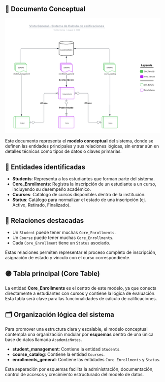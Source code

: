 ## 📄 Documento Conceptual

![Diagrama Conceptual](img/diagrama_conceptual_sistema_calculo.png)

Este documento representa el **modelo conceptual** del sistema, donde se definen las entidades principales y sus relaciones lógicas, sin entrar aún en detalles técnicos como tipos de datos o claves primarias.

## 🧩 Entidades identificadas

- **Students**: Representa a los estudiantes que forman parte del sistema.
- **Core_Enrollments**: Registra la inscripción de un estudiante a un curso, incluyendo su desempeño académico.
- **Courses**: Catálogo de cursos disponibles dentro de la institución.
- **Status**: Catálogo para normalizar el estado de una inscripción (ej. Activo, Retirado, Finalizado).

## 🔗 Relaciones destacadas

- Un `Student` puede tener muchas `Core_Enrollments`.
- Un `Course` puede tener muchas `Core_Enrollments`.
- Cada `Core_Enrollment` tiene un `Status` asociado.

Estas relaciones permiten representar el proceso completo de inscripción, asignación de estado y vínculo con el curso correspondiente.

## 🟣 Tabla principal (Core Table)

La entidad **Core_Enrollments** es el centro de este modelo, ya que conecta directamente a estudiantes con cursos y contiene la lógica de evaluación. Esta tabla será clave para las funcionalidades de cálculo de calificaciones.

## 🗂 Organización lógica del sistema

Para promover una estructura clara y escalable, el modelo conceptual contempla una organización modular por **esquemas** dentro de una única base de datos llamada `AcademicNotes`.

- **student_management**: Contiene la entidad `Students`.
- **course_catalog**: Contiene la entidad `Courses`.
- **enrollments_general**: Contiene las entidades `Core_Enrollments` y `Status`.

Esta separación por esquemas facilita la administración, documentación, control de accesos y crecimiento estructurado del modelo de datos.